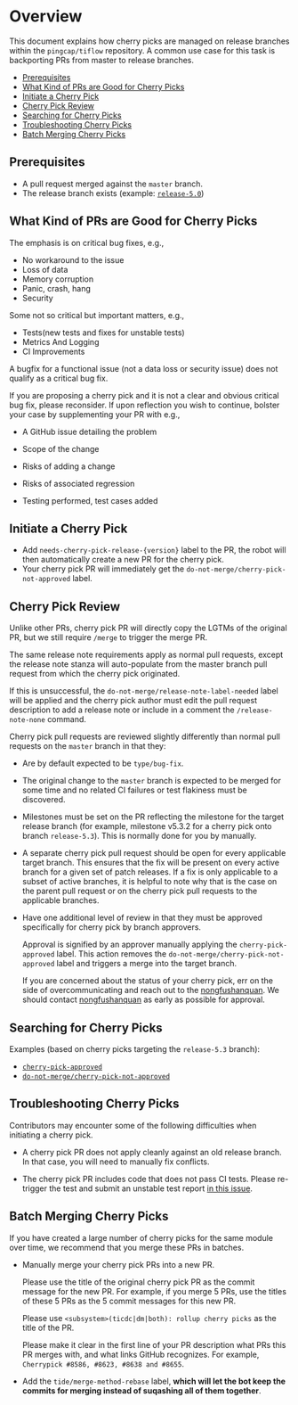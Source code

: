 <!-- Lots of ideas references from https://github.com/kubernetes/community/blob/master/contributors/devel/sig-release/cherry-picks.md, Thanks!-->

# Overview

This document explains how cherry picks are managed on release branches within the `pingcap/tiflow` repository. A common
use case for this task is backporting PRs from master to release branches.

- [Prerequisites](#prerequisites)
- [What Kind of PRs are Good for Cherry Picks](#what-kind-of-prs-are-good-for-cherry-picks)
- [Initiate a Cherry Pick](#initiate-a-cherry-pick)
- [Cherry Pick Review](#cherry-pick-review)
- [Searching for Cherry Picks](#searching-for-cherry-picks)
- [Troubleshooting Cherry Picks](#troubleshooting-cherry-picks)
- [Batch Merging Cherry Picks](#batch-merging-cherry-picks)

## Prerequisites

- A pull request merged against the `master` branch.
- The release branch exists (example: [`release-5.0`](https://github.com/pingcap/tiflow/tree/release-5.0))

## What Kind of PRs are Good for Cherry Picks

The emphasis is on critical bug fixes, e.g.,

- No workaround to the issue
- Loss of data
- Memory corruption
- Panic, crash, hang
- Security

Some not so critical but important matters, e.g.,

- Tests(new tests and fixes for unstable tests)
- Metrics And Logging
- CI Improvements

A bugfix for a functional issue (not a data loss or security issue) does not qualify as a critical bug fix.

If you are proposing a cherry pick and it is not a clear and obvious critical bug fix, please reconsider. If upon
reflection you wish to continue, bolster your case by supplementing your PR with e.g.,

- A GitHub issue detailing the problem

- Scope of the change

- Risks of adding a change

- Risks of associated regression

- Testing performed, test cases added

## Initiate a Cherry Pick

- Add `needs-cherry-pick-release-{version}` label to the PR, the robot will then automatically create a new PR for the
  cherry pick.
- Your cherry pick PR will immediately get the `do-not-merge/cherry-pick-not-approved` label.

## Cherry Pick Review

Unlike other PRs, cherry pick PR will directly copy the LGTMs of the original PR, but we still require `/merge` to
trigger the merge PR.

The same release note requirements apply as normal pull requests, except the release note stanza will auto-populate from
the master branch pull request from which the cherry pick originated.

If this is unsuccessful, the `do-not-merge/release-note-label-needed` label will be applied and the cherry pick author
must edit the pull request description to add a release note or include in a comment the `/release-note-none` command.

Cherry pick pull requests are reviewed slightly differently than normal pull requests on the `master` branch in that
they:

- Are by default expected to be `type/bug-fix`.

- The original change to the `master` branch is expected to be merged for some time and no related CI failures or test
  flakiness must be discovered.

- Milestones must be set on the PR reflecting the milestone for the target release branch (for example, milestone v5.3.2
  for a cherry pick onto branch
  `release-5.3`). This is normally done for you by manually.

- A separate cherry pick pull request should be open for every applicable target branch. This ensures that the fix will
  be present on every active branch for a given set of patch releases. If a fix is only applicable to a subset of active
  branches, it is helpful to note why that is the case on the parent pull request or on the cherry pick pull requests to
  the applicable branches.

- Have one additional level of review in that they must be approved specifically for cherry pick by branch approvers.

  Approval is signified by an approver manually applying the
  `cherry-pick-approved` label. This action removes the
  `do-not-merge/cherry-pick-not-approved` label and triggers a merge into the target branch.

  If you are concerned about the status of your cherry pick, err on the side of overcommunicating and reach out to the
  [nongfushanquan](https://github.com/nongfushanquan). We should
  contact [nongfushanquan](https://github.com/nongfushanquan) as early as possible for approval.

## Searching for Cherry Picks

Examples (based on cherry picks targeting the `release-5.3` branch):

- [`cherry-pick-approved`](https://github.com/pingcap/tiflow/pulls?q=is%3Aopen+is%3Apr+label%3Acherry-pick-approved+base%3Arelease-5.3)
- [`do-not-merge/cherry-pick-not-approved`](https://github.com/pingcap/tiflow/pulls?q=is%3Aopen+is%3Apr+label%3Ado-not-merge%2Fcherry-pick-not-approved+base%3Arelease-5.3)

## Troubleshooting Cherry Picks

Contributors may encounter some of the following difficulties when initiating a cherry pick.

- A cherry pick PR does not apply cleanly against an old release branch. In that case, you will need to manually fix
  conflicts.

- The cherry pick PR includes code that does not pass CI tests. Please re-trigger the test and submit an unstable test
  report [in this issue](https://github.com/pingcap/tiflow/issues/2246).

## Batch Merging Cherry Picks

If you have created a large number of cherry picks for the same module over time, we recommend that you merge these PRs
in batches.

- Manually merge your cherry pick PRs into a new PR.

  Please use the title of the original cherry pick PR as the commit message for the new PR. For example, if you merge 5
  PRs, use the titles of these 5 PRs as the 5 commit messages for this new PR.

  Please use `<subsystem>(ticdc|dm|both): rollup cherry picks` as the title of the PR.

  Please make it clear in the first line of your PR description what PRs this PR merges with, and what links GitHub
  recognizes. For example, `Cherrypick #8586, #8623, #8638 and #8655`.

- Add the `tide/merge-method-rebase` label, **which will let the bot keep the commits for merging instead of suqashing
  all of them together**.
